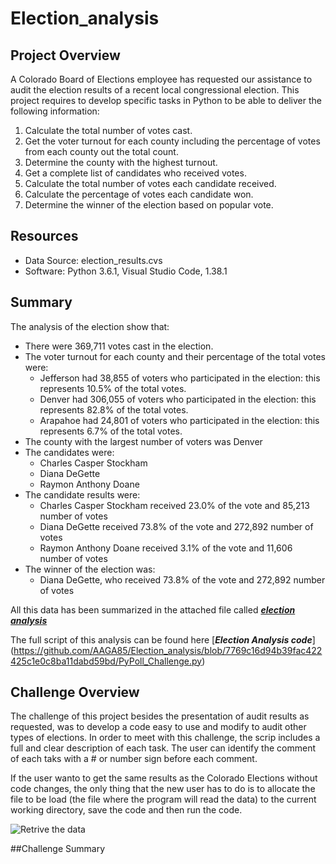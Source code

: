 # Election_analysis

## Project Overview
A Colorado Board of Elections employee has requested our assistance to audit the election results of a recent local congressional election. This project requires to develop specific tasks in Python to be able to deliver the following information:

1. Calculate the total number of votes cast.
2. Get the voter turnout for each county including the percentage of votes from each county out the total count.
3. Determine the county with the highest turnout.
4. Get a complete list of candidates who received votes.
5. Calculate the total number of votes each candidate received.
6. Calculate the percentage of votes each candidate won.
7. Determine the winner of the election based on popular vote.

## Resources
- Data Source: election_results.cvs
- Software: Python 3.6.1, Visual Studio Code, 1.38.1

## Summary 
The analysis of the election show that:
- There were 369,711 votes cast in the election.
- The voter turnout for each county and their percentage of the total votes were:
    - Jefferson had 38,855 of voters who participated in the election: this represents 10.5% of the total votes.
    - Denver had 306,055 of voters who participated in the election: this represents 82.8% of the total votes. 
    - Arapahoe had 24,801 of voters who participated in the election: this represents 6.7% of the total votes.
- The county with the largest number of voters was Denver
- The candidates were:
    - Charles Casper Stockham
    - Diana DeGette
    - Raymon Anthony Doane
- The candidate results were:
    - Charles Casper Stockham received 23.0%  of the vote and 85,213 number of votes
    - Diana DeGette received 73.8% of the vote and 272,892 number of votes
    - Raymon Anthony Doane received 3.1% of the vote and 11,606 number of votes
- The winner of the election was:
    - Diana DeGette, who received 73.8% of the vote and 272,892 number of votes
    
 All this data has been summarized in the attached file called [***election analysis***](https://github.com/AAGA85/Election_analysis/blob/7769c16d94b39fac422425c1e0c8ba11dabd59bd/analysis/election_analysis.txt)
 
 The full script of this analysis can be found here [***Election Analysis code***] (https://github.com/AAGA85/Election_analysis/blob/7769c16d94b39fac422425c1e0c8ba11dabd59bd/PyPoll_Challenge.py)
 

## Challenge Overview

The challenge of this project  besides the presentation of audit results as requested, was to develop a code easy to use and modify to audit other types of elections. In order to meet with this challenge, the scrip includes a full and clear description of each task. The user can identify the comment of each taks with a # or number sign before each comment.

If the user wanto to get the same results as the Colorado Elections without code changes, the only thing that the new user has to do is to allocate the file to be load (the file where the program will read the data) to the current working directory, save the code and then run the code.

![Retrive the data](https://user-images.githubusercontent.com/106939511/176814610-f6268961-df3b-44a5-a66a-ec54385f9180.png)



##Challenge Summary
